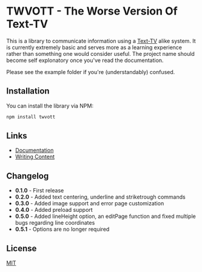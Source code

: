 # TWVOTT - The Worse Version Of Text-TV

This is a library to communicate information using a [Text-TV](https://www.svt.se/text-tv/100) alike system. It is currently extremely basic and serves more as a learning experience rather than something one would consider useful. The project name should become self explonatory once you've read the documentation.

Please see the example folder if you're (understandably) confused.

## Installation

You can install the library via NPM:

```bash
npm install twvott
```

## Links

- [Documentation](https://github.com/TheWilley/TWVOTT/blob/main/docs/docs.md)
- [Writing Content](https://github.com/TheWilley/TWVOTT/blob/main/docs/writing_content.md)

## Changelog

- **0.1.0** - First release
- **0.2.0** - Added text centering, underline and striketrough commands
- **0.3.0** - Added image support and error page customization
- **0.4.0** - Added preload support
- **0.5.0** - Added lineHeight option, an editPage function and fixed multiple bugs regarding line coordinates
- **0.5.1** - Options are no longer required

## License

[MIT](https://github.com/TheWilley/twvott/blob/main/LICENSE)
